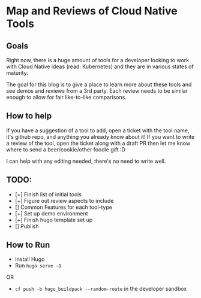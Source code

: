 
# Map and Reviews of Cloud Native Tools

## Goals

Right now, there is a huge amount of tools for a developer looking to work with Cloud Native ideas (read: Kubernetes) and they are in various states of maturity. 

The goal for this blog is to give a place to learn more about these tools and see demos and reviews from a 3rd party. Each review needs to be similar enough to allow for fair like-to-like comparisons.


## How to help

If you have a suggestion of a tool to add, open a ticket with the tool name, it's github repo, and anything you already know about it! If you want to write a review of the tool, open the ticket along with a draft PR then let me know where to send a beer/cookie/other foodie gift :D 

I can help with any editing needed, there's no need to write well. 



## TODO:

- [+] Finish list of initial tools
- [+] Figure out review aspects to include
- [] Common Features for each tool-type
- [+] Set up demo environment
- [+] Finish hugo template set up
- [] Publish



## How to Run

- Install Hugo
- Run `hugo serve -D`

OR

- `cf push -b hugo_buildpack --random-route` in the developer sandbox


